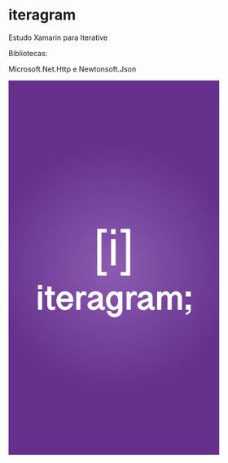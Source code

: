 # iteragram
Estudo Xamarin para Iterative

Bibliotecas:

Microsoft.Net.Http e Newtonsoft.Json

<img src="https://github.com/ricardosantosmorais/iteragram/blob/master/screenshots/1.png">



